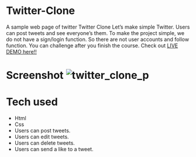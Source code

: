 
# Twitter-Clone
A sample web page of twitter
Twitter Clone
Let’s make simple Twitter. Users can post tweets and see everyone’s them.
To make the project simple, we do not have a sign/login function.
So there are not user accounts and follow function. You can challenge after you finish the course.
Check out [LIVE DEMO here!!](https://twitterclone.shannonsterba.repl.co)
# Screenshot    ![twitter_clone_p](https://user-images.githubusercontent.com/71108590/201215556-4d64513c-56e2-4989-ab19-c099c85c1cea.png)


# Tech used
* Html
* Css
* Users can post tweets.
* Users can edit tweets.
* Users can delete tweets.
* Users can send a like to a tweet.
